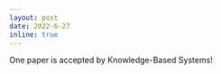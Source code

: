 ```yaml
---
layout: post
date: 2022-6-27
inline: true
---
```


One paper is accepted by Knowledge-Based Systems!